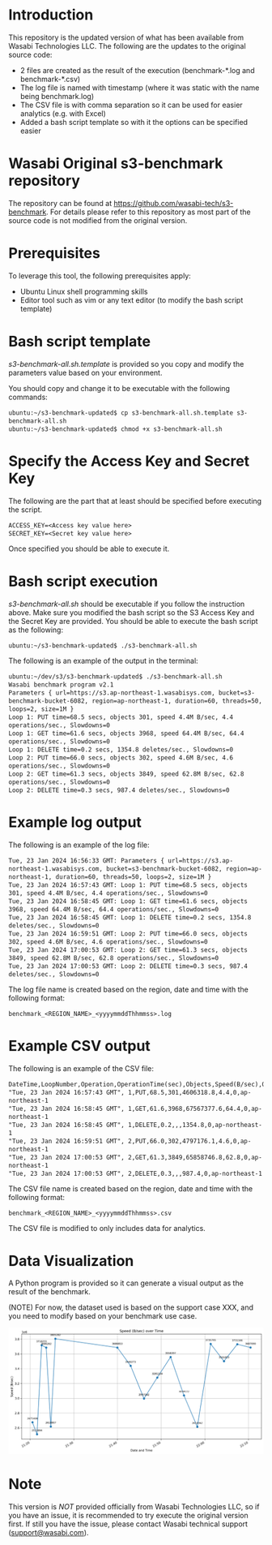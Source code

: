# Introduction
This repository is the updated version of what has been available from Wasabi Technologies LLC.
The following are the updates to the original source code:
* 2 files are created as the result of the execution (benchmark-\*.log and benchmark-\*.csv)
* The log file is named with timestamp (where it was static with the name being benchmark.log)
* The CSV file is with comma separation so it can be used for easier analytics (e.g. with Excel)
* Added a bash script template so with it the options can be specified easier

# Wasabi Original s3-benchmark repository
The repository can be found at https://github.com/wasabi-tech/s3-benchmark. 
For details please refer to this repository as most part of the source code is not modified from the original version.

# Prerequisites
To leverage this tool, the following prerequisites apply:
* Ubuntu Linux shell programming skills
* Editor tool such as vim or any text editor (to modify the bash script template)    
 
# Bash script template
*s3-benchmark-all.sh.template* is provided so you copy and modify the parameters value based on your environment.

You should copy and change it to be executable with the following commands:
```
ubuntu:~/s3-benchmark-updated$ cp s3-benchmark-all.sh.template s3-benchmark-all.sh
ubuntu:~/s3-benchmark-updated$ chmod +x s3-benchmark-all.sh
```
# Specify the Access Key and Secret Key
The following are the part that at least should be specified before executing the script.
```
ACCESS_KEY=<Access key value here>
SECRET_KEY=<Secret key value here>
```
Once specified you should be able to execute it.

# Bash script execution
*s3-benchmark-all.sh* should be executable if you follow the instruction above.
Make sure you modified the bash script so the S3 Access Key and the Secret Key are provided.
You should be able to execute the bash script as the following:
```
ubuntu:~/s3-benchmark-updated$ ./s3-benchmark-all.sh
```

The following is an example of the output in the terminal:
```
ubuntu:~/dev/s3/s3-benchmark-updated$ ./s3-benchmark-all.sh
Wasabi benchmark program v2.1
Parameters { url=https://s3.ap-northeast-1.wasabisys.com, bucket=s3-benchmark-bucket-6082, region=ap-northeast-1, duration=60, threads=50, loops=2, size=1M }
Loop 1: PUT time=68.5 secs, objects 301, speed 4.4M B/sec, 4.4 operations/sec., Slowdowns=0
Loop 1: GET time=61.6 secs, objects 3968, speed 64.4M B/sec, 64.4 operations/sec., Slowdowns=0
Loop 1: DELETE time=0.2 secs, 1354.8 deletes/sec., Slowdowns=0
Loop 2: PUT time=66.0 secs, objects 302, speed 4.6M B/sec, 4.6 operations/sec., Slowdowns=0
Loop 2: GET time=61.3 secs, objects 3849, speed 62.8M B/sec, 62.8 operations/sec., Slowdowns=0
Loop 2: DELETE time=0.3 secs, 987.4 deletes/sec., Slowdowns=0
```

# Example log output
The following is an example of the log file:
```
Tue, 23 Jan 2024 16:56:33 GMT: Parameters { url=https://s3.ap-northeast-1.wasabisys.com, bucket=s3-benchmark-bucket-6082, region=ap-northeast-1, duration=60, threads=50, loops=2, size=1M }
Tue, 23 Jan 2024 16:57:43 GMT: Loop 1: PUT time=68.5 secs, objects 301, speed 4.4M B/sec, 4.4 operations/sec., Slowdowns=0
Tue, 23 Jan 2024 16:58:45 GMT: Loop 1: GET time=61.6 secs, objects 3968, speed 64.4M B/sec, 64.4 operations/sec., Slowdowns=0
Tue, 23 Jan 2024 16:58:45 GMT: Loop 1: DELETE time=0.2 secs, 1354.8 deletes/sec., Slowdowns=0
Tue, 23 Jan 2024 16:59:51 GMT: Loop 2: PUT time=66.0 secs, objects 302, speed 4.6M B/sec, 4.6 operations/sec., Slowdowns=0
Tue, 23 Jan 2024 17:00:53 GMT: Loop 2: GET time=61.3 secs, objects 3849, speed 62.8M B/sec, 62.8 operations/sec., Slowdowns=0
Tue, 23 Jan 2024 17:00:53 GMT: Loop 2: DELETE time=0.3 secs, 987.4 deletes/sec., Slowdowns=0
```

The log file name is created based on the region, date and time with the following format:
```
benchmark_<REGION_NAME>_<yyyymmddThhmmss>.log
```

# Example CSV output
The following is an example of the CSV file:
```
DateTime,LoopNumber,Operation,OperationTime(sec),Objects,Speed(B/sec),Operation/sec,Slowdowns,region
"Tue, 23 Jan 2024 16:57:43 GMT", 1,PUT,68.5,301,4606318.8,4.4,0,ap-northeast-1
"Tue, 23 Jan 2024 16:58:45 GMT", 1,GET,61.6,3968,67567377.6,64.4,0,ap-northeast-1
"Tue, 23 Jan 2024 16:58:45 GMT", 1,DELETE,0.2,,,1354.8,0,ap-northeast-1
"Tue, 23 Jan 2024 16:59:51 GMT", 2,PUT,66.0,302,4797176.1,4.6,0,ap-northeast-1
"Tue, 23 Jan 2024 17:00:53 GMT", 2,GET,61.3,3849,65858746.8,62.8,0,ap-northeast-1
"Tue, 23 Jan 2024 17:00:53 GMT", 2,DELETE,0.3,,,987.4,0,ap-northeast-1
```

The CSV file name is created based on the region, date and time with the following format:
```
benchmark_<REGION_NAME>_<yyyymmddThhmmss>.csv
```
The CSV file is modified to only includes data for analytics.

# Data Visualization
A Python program is provided so it can generate a visual output as the result of the benchmark. 

(NOTE) For now, the dataset used is based on the support case XXX, and you need to modify based on your benchmark use case.

![S3 Benchmark Visualization Example Image](./s3-benchmark-results_20241024_075823.png "This is an example image")

# Note
This version is *NOT* provided officially from Wasabi Technologies LLC, so if you have an issue, it is recommended to try execute the original version first. If still you have the issue, please contact Wasabi technical support (support@wasabi.com).

